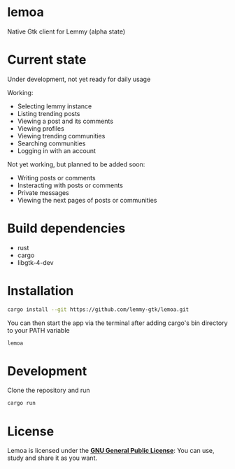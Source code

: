 # lemoa
Native Gtk client for Lemmy (alpha state)

# Current state
Under development, not yet ready for daily usage

Working:
* Selecting lemmy instance
* Listing trending posts
* Viewing a post and its comments
* Viewing profiles
* Viewing trending communities
* Searching communities
* Logging in with an account

Not yet working, but planned to be added soon:
* Writing posts or comments
* Insteracting with posts or comments
* Private messages
* Viewing the next pages of posts or communities

# Build dependencies
* rust
* cargo
* libgtk-4-dev

# Installation
```sh
cargo install --git https://github.com/lemmy-gtk/lemoa.git
```
You can then start the app via the terminal after adding cargo's bin directory to your PATH variable
```sh
lemoa
```

# Development
Clone the repository and run
```sh
cargo run
```

# License
Lemoa is licensed under the [**GNU General Public License**](https://www.gnu.org/licenses/gpl.html): You can use, study and share it as you want.
